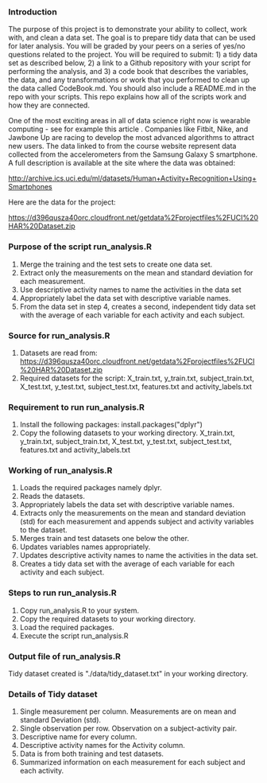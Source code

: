 ### Introduction

The purpose of this project is to demonstrate your ability to collect, work with, and clean a data set. The goal is to prepare tidy data that can be used for later analysis. You will be graded by your peers on a series of yes/no questions related to the project. You will be required to submit: 1) a tidy data set as described below, 2) a link to a Github repository with your script for performing the analysis, and 3) a code book that describes the variables, the data, and any transformations or work that you performed to clean up the data called CodeBook.md. You should also include a README.md in the repo with your scripts. This repo explains how all of the scripts work and how they are connected.

One of the most exciting areas in all of data science right now is wearable computing - see for example this article . Companies like Fitbit, Nike, and Jawbone Up are racing to develop the most advanced algorithms to attract new users. The data linked to from the course website represent data collected from the accelerometers from the Samsung Galaxy S smartphone. A full description is available at the site where the data was obtained:

http://archive.ics.uci.edu/ml/datasets/Human+Activity+Recognition+Using+Smartphones

Here are the data for the project:

https://d396qusza40orc.cloudfront.net/getdata%2Fprojectfiles%2FUCI%20HAR%20Dataset.zip

### Purpose of the script run_analysis.R

1. Merge the training and the test sets to create one data set.
2. Extract only the measurements on the mean and standard deviation for each measurement.
3. Use descriptive activity names to name the activities in the data set
4. Appropriately label the data set with descriptive variable names.
5. From the data set in step 4, creates a second, independent tidy data set with the average of     each variable for each activity and each subject.

### Source for run_analysis.R

1. Datasets are read from:
   https://d396qusza40orc.cloudfront.net/getdata%2Fprojectfiles%2FUCI%20HAR%20Dataset.zip
2. Required datasets for the script: 
   X_train.txt, y_train.txt, subject_train.txt, X_test.txt, y_test.txt, subject_test.txt,     features.txt and activity_labels.txt

### Requirement to run run_analysis.R

1. Install the following packages: 
   install.packages("dplyr")
2. Copy the following datasets to your working directory.
   X_train.txt, y_train.txt, subject_train.txt, X_test.txt, y_test.txt, subject_test.txt,
   features.txt and activity_labels.txt
   
### Working of run_analysis.R 

1. Loads the required packages namely dplyr. 
2. Reads the datasets.
3. Appropriately labels the data set with descriptive variable names.
4. Extracts only the measurements on the mean and standard deviation (std) for 
   each measurement and appends subject and activity variables to the dataset.
5. Merges train and test datasets one below the other.
6. Updates variables names appropriately.
7. Updates descriptive activity names to name the activities in the data set.
8. Creates a tidy data set with the average of each variable for each activity 
   and each subject.

### Steps to run run_analysis.R

1. Copy run_analysis.R to your system.
2. Copy the required datasets to your working directory.
3. Load the required packages.
4. Execute the script run_analysis.R

### Output file of run_analysis.R

Tidy dataset created is  "./data/tidy_dataset.txt" in your working directory.

### Details of Tidy dataset

1. Single measurement per column. Measurements are on mean and standard Deviation
   (std).
2. Single observation per row. Observation on a subject-activity pair. 
3. Descriptive name for every column. 
4. Descriptive activity names for the Activity column.
5. Data is from both training and test datasets.
6. Summarized information on each measurement for each subject and each activity.



